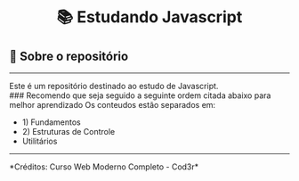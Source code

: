 <h1 align="center">
  📚 Estudando Javascript
</h1>

## :rocket: Sobre o repositório
<hr>
Este é um repositório destinado ao estudo de Javascript.<br>
### Recomendo que seja seguido a seguinte ordem citada abaixo para melhor aprendizado
Os conteudos estão separados em:<br>
  <ul>
    <li>1) Fundamentos</li>
    <li>2) Estruturas de Controle</li>
    <li>Utilitários</li>
  </ul>
<hr>
*Créditos: Curso Web Moderno Completo - Cod3r*
